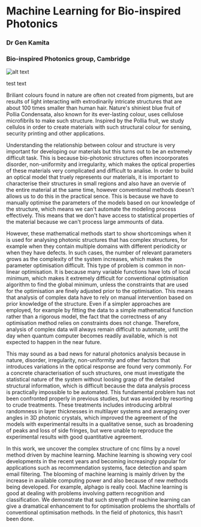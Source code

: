 Machine Learning for Bio-inspired Photonics
==================================
### Dr Gen Kamita
### Bio-inspired Photonics group, Cambridge

![alt text](https://dl.dropboxusercontent.com/u/3543207/polliaFruit.png "Fruit of Pollia Condensata")

test text

Briliant colours found in nature are often not created from pigments, but are results of light interacting with extrodinarily intricate structures that are about 100 times smaller than human hair. Nature's shiniest blue fruit of Pollia Condensata, also known for its ever-lasting colour, uses cellulose microfibrils to make such structure. Inspired by the Pollia fruit, we study cellulos in order to create materials with such structural colour for sensing, security printing and other applications.

Understanding the relationship between colour and structure is very important for developing our materials but this turns out to be an extremely difficult task. This is because bio-photonic structures often incoorporates disorder, non-uniformity and irregularity, which makes the optical properties of these materials very complicated and difficult to analise. In order to build an optical model that truely represents our materials, it is important to characterise their structures in small regions and also have an overvie of the entire material at the same time, however conventional methods doesn't allows us to do this in the practical sence.
This is because we have to manually optimise the parameters of the models based on our knowledge of the structure, which means we can't automate the modeling process effectively. This means that we don't have access to statistical properties of the material because we can't process large ammounts of data.

However, these mathematical methods start to show shortcomings when it is used for analysing photonic structures that has complex structures, for example when they contain multiple domains with different periodicity or when they have defects. In such cases, the number of relevant parameters grows as the complexity of the system increases, which makes the parameter optimisation difficult. This type of problem is common in non-linear optimisation. It is because many variable functions have lots of local minimum, which makes it extremely difficult for conventional optimisation algorithm to find the global minimum, unless the constraints  that are used for the optimisation are finely adjusted prior to the optimisation. This means that analysis of complex data have to rely on manual intervention based on prior knowledge of the structure. Even if a simpler approaches are employed, for example by fitting the data to a simple mathematical function rather than a rigorous model, the fact that the correctness of any optimisation method relies on constraints does not change. Therefore, analysis of complex data will always remain difficult to automate, until the day when quantum computer becomes readily available, which is not expected to happen in the near future.

This may sound as a bad news for natural photonics analysis because in nature, disorder, irregularity, non-uniformity and other factors that introduces variations in the optical response are found very commonly. For a concrete characterisation of such structures, one must investigate the statistical nature of the system without loosing grasp of the detailed structural information, which is difficult because the data analysis process is practically impossible to be automated. This fundamental problem has not been confronted properly in previous studies, but was avoided by resorting to crude treatments. These treatments includes introducing arbitral randomness in layer thicknesses in multilayer systems and averaging over angles in 3D photonic crystals, which improved the agreement of the models with experimental results in a qualitative sense, such as broadening of peaks and loss of side fringes, but were unable to reproduce the experimental results with good quantitative agreement.


In this work, we uncover the complex structure of cnc films by a novel method driven by machine learning. Machine learning is showing very cool developments in the recent years and becoming increasingly popular for applications such as recommendation systems, face detection and spam email filtering. The blooming of machine learning is mainly driven by the increase in available computing power and also because of new methods being developed. For example, alphago is really cool. Machine learning is good at dealing with problems involving pattern recognition and classification. We demonstrate that such strength of machine learning can give a dramatical enhancement to for optimisation problems the shortfalls of conventional optimisation methods. In the field of photonics, this hasn’t been done.
